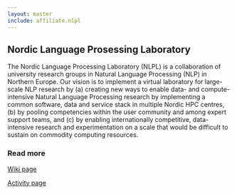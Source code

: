 ```yaml
---
layout: master
include: affiliate.nlpl
---
```


## Nordic Language Prosessing Laboratory

The Nordic Language Processing Laboratory (NLPL) is a collaboration of university research groups in Natural Language Processing (NLP) in Northern Europe. Our vision is to implement a virtual laboratory for large-scale NLP research by (a) creating new ways to enable data- and compute-intensive Natural Language Processing research by implementing a common software, data and service stack in multiple Nordic HPC centres, (b) by pooling competencies within the user community and among expert support teams, and (c) by enabling internationally competitive, data-intensive research and experimentation on a scale that would be difficult to sustain on commodity computing resources.
 
### Read more
<a href="http://wiki.nlpl.eu/index.php/Home" class="btn white-hover-btn">Wiki page</a>

<a href="{% include baseurl %}/nlpl" class="btn white-hover-btn">Activity page</a><p>

